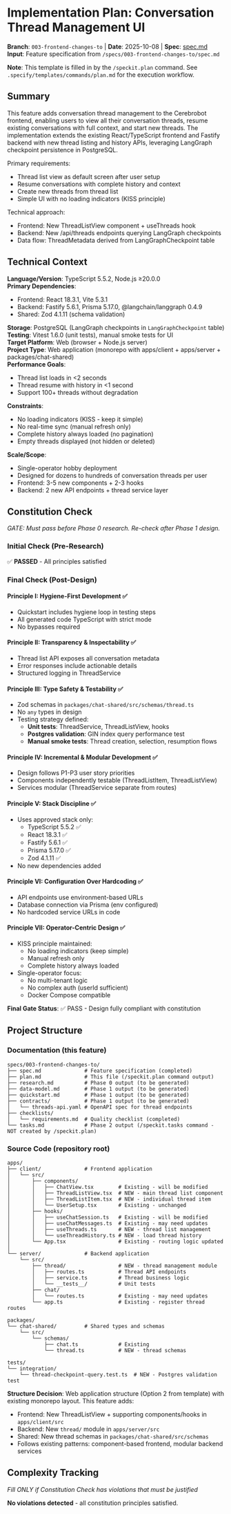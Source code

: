 # Implementation Plan: Conversation Thread Management UI

**Branch**: `003-frontend-changes-to` | **Date**: 2025-10-08 | **Spec**: [spec.md](./spec.md)
**Input**: Feature specification from `/specs/003-frontend-changes-to/spec.md`

**Note**: This template is filled in by the `/speckit.plan` command. See `.specify/templates/commands/plan.md` for the execution workflow.

## Summary

This feature adds conversation thread management to the Cerebrobot frontend, enabling users to view all their conversation threads, resume existing conversations with full context, and start new threads. The implementation extends the existing React/TypeScript frontend and Fastify backend with new thread listing and history APIs, leveraging LangGraph checkpoint persistence in PostgreSQL.

Primary requirements:
- Thread list view as default screen after user setup
- Resume conversations with complete history and context
- Create new threads from thread list
- Simple UI with no loading indicators (KISS principle)

Technical approach:
- Frontend: New ThreadListView component + useThreads hook
- Backend: New /api/threads endpoints querying LangGraph checkpoints
- Data flow: ThreadMetadata derived from LangGraphCheckpoint table

## Technical Context

**Language/Version**: TypeScript 5.5.2, Node.js ≥20.0.0  
**Primary Dependencies**: 
- Frontend: React 18.3.1, Vite 5.3.1
- Backend: Fastify 5.6.1, Prisma 5.17.0, @langchain/langgraph 0.4.9
- Shared: Zod 4.1.11 (schema validation)

**Storage**: PostgreSQL (LangGraph checkpoints in `LangGraphCheckpoint` table)  
**Testing**: Vitest 1.6.0 (unit tests), manual smoke tests for UI  
**Target Platform**: Web (browser + Node.js server)  
**Project Type**: Web application (monorepo with apps/client + apps/server + packages/chat-shared)  
**Performance Goals**: 
- Thread list loads in <2 seconds
- Thread resume with history in <1 second
- Support 100+ threads without degradation

**Constraints**: 
- No loading indicators (KISS - keep it simple)
- No real-time sync (manual refresh only)
- Complete history always loaded (no pagination)
- Empty threads displayed (not hidden or deleted)

**Scale/Scope**: 
- Single-operator hobby deployment
- Designed for dozens to hundreds of conversation threads per user
- Frontend: 3-5 new components + 2-3 hooks
- Backend: 2 new API endpoints + thread service layer

## Constitution Check

*GATE: Must pass before Phase 0 research. Re-check after Phase 1 design.*

### Initial Check (Pre-Research)

✅ **PASSED** - All principles satisfied

### Final Check (Post-Design)

#### Principle I: Hygiene-First Development ✅
- Quickstart includes hygiene loop in testing steps
- All generated code TypeScript with strict mode
- No bypasses required

#### Principle II: Transparency & Inspectability ✅
- Thread list API exposes all conversation metadata
- Error responses include actionable details
- Structured logging in ThreadService

#### Principle III: Type Safety & Testability ✅
- Zod schemas in `packages/chat-shared/src/schemas/thread.ts`
- No `any` types in design
- Testing strategy defined:
  - **Unit tests**: ThreadService, ThreadListView, hooks
  - **Postgres validation**: GIN index query performance test
  - **Manual smoke tests**: Thread creation, selection, resumption flows

#### Principle IV: Incremental & Modular Development ✅
- Design follows P1-P3 user story priorities
- Components independently testable (ThreadListItem, ThreadListView)
- Services modular (ThreadService separate from routes)

#### Principle V: Stack Discipline ✅
- Uses approved stack only:
  - TypeScript 5.5.2 ✅
  - React 18.3.1 ✅
  - Fastify 5.6.1 ✅
  - Prisma 5.17.0 ✅
  - Zod 4.1.11 ✅
- No new dependencies added

#### Principle VI: Configuration Over Hardcoding ✅
- API endpoints use environment-based URLs
- Database connection via Prisma (env configured)
- No hardcoded service URLs in code

#### Principle VII: Operator-Centric Design ✅
- KISS principle maintained:
  - No loading indicators (keep simple)
  - Manual refresh only
  - Complete history always loaded
- Single-operator focus:
  - No multi-tenant logic
  - No complex auth (userId sufficient)
  - Docker Compose compatible

**Final Gate Status**: ✅ PASS - Design fully compliant with constitution

## Project Structure

### Documentation (this feature)

```
specs/003-frontend-changes-to/
├── spec.md              # Feature specification (completed)
├── plan.md              # This file (/speckit.plan command output)
├── research.md          # Phase 0 output (to be generated)
├── data-model.md        # Phase 1 output (to be generated)
├── quickstart.md        # Phase 1 output (to be generated)
├── contracts/           # Phase 1 output (to be generated)
│   └── threads-api.yaml # OpenAPI spec for thread endpoints
├── checklists/
│   └── requirements.md  # Quality checklist (completed)
└── tasks.md             # Phase 2 output (/speckit.tasks command - NOT created by /speckit.plan)
```

### Source Code (repository root)

```
apps/
├── client/              # Frontend application
│   └── src/
│       ├── components/
│       │   ├── ChatView.tsx        # Existing - will be modified
│       │   ├── ThreadListView.tsx  # NEW - main thread list component
│       │   ├── ThreadListItem.tsx  # NEW - individual thread item
│       │   └── UserSetup.tsx       # Existing - unchanged
│       ├── hooks/
│       │   ├── useChatSession.ts   # Existing - will be modified
│       │   ├── useChatMessages.ts  # Existing - may need updates
│       │   ├── useThreads.ts       # NEW - thread list management
│       │   └── useThreadHistory.ts # NEW - load thread history
│       └── App.tsx                 # Existing - routing logic updated
│
└── server/              # Backend application
    └── src/
        ├── thread/                 # NEW - thread management module
        │   ├── routes.ts           # Thread API endpoints
        │   ├── service.ts          # Thread business logic
        │   └── __tests__/          # Unit tests
        ├── chat/
        │   └── routes.ts           # Existing - may need updates
        └── app.ts                  # Existing - register thread routes

packages/
└── chat-shared/         # Shared types and schemas
    └── src/
        └── schemas/
            ├── chat.ts             # Existing
            └── thread.ts           # NEW - thread schemas

tests/
└── integration/
    └── thread-checkpoint-query.test.ts  # NEW - Postgres validation test
```

**Structure Decision**: Web application structure (Option 2 from template) with existing monorepo layout. This feature adds:
- Frontend: New ThreadListView + supporting components/hooks in `apps/client/src`
- Backend: New `thread/` module in `apps/server/src` 
- Shared: New thread schemas in `packages/chat-shared/src/schemas`
- Follows existing patterns: component-based frontend, modular backend services

## Complexity Tracking

*Fill ONLY if Constitution Check has violations that must be justified*

**No violations detected** - all constitution principles satisfied.
